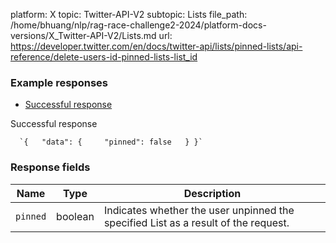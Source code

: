 platform: X
topic: Twitter-API-V2
subtopic: Lists
file_path: /home/bhuang/nlp/rag-race-challenge2-2024/platform-docs-versions/X_Twitter-API-V2/Lists.md
url: https://developer.twitter.com/en/docs/twitter-api/lists/pinned-lists/api-reference/delete-users-id-pinned-lists-list_id

### Example responses

* [Successful response](#tab0)

Successful response

      `{   "data": {     "pinned": false   } }`
    

### Response fields

| Name | Type | Description |
| --- | --- | --- |
| `pinned` | boolean | Indicates whether the user unpinned the specified List as a result of the request. |